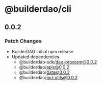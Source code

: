 # @builderdao/cli

## 0.0.2

### Patch Changes

- BuilderDAO initial npm release
- Updated dependencies
  - @builderdao-sdk/dao-program@0.0.2
  - @builderdao/apis@0.0.2
  - @builderdao/data@0.0.2
  - @builderdao/md-utils@0.0.2
